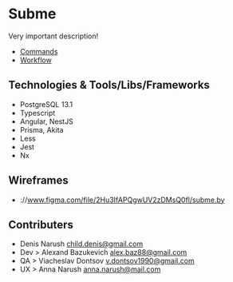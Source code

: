 # Subme

Very important description!

- [Commands](commands.md)
- [Workflow](workflow.md)

## Technologies & Tools/Libs/Frameworks

- PostgreSQL 13.1
- Typescript
- Angular, NestJS
- Prisma, Akita
- Less
- Jest
- Nx

## Wireframes

- ://www.figma.com/file/2Hu3IfAPQgwUV2zDMsQ0fl/subme.by

## Contributers

- Denis Narush <child.denis@gmail.com>
- Dev > Alexand Bazukevich <alex.baz88@gmail.com>
- QA > Viacheslav Dontsov <v.dontsov1990@gmail.com>
- UX > Anna Narush <anna.narush@mail.com>
